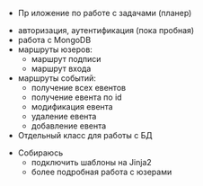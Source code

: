 * Пр иложение по работе с задачами (планер)
- авторизация, аутентификация (пока пробная)
- работа с MongoDB
- маршруты юзеров:
    - маршрут подписи
    - маршрут входа
- маршруты событий:
    - получение всех евентов
    - получение евента по id
    - модификация евента
    - удаление евента
    - добавление евента
- Отдельный класс для работы с БД

* Собираюсь
    - подключить шаблоны на Jinja2
    - более подробная работа с юзерами